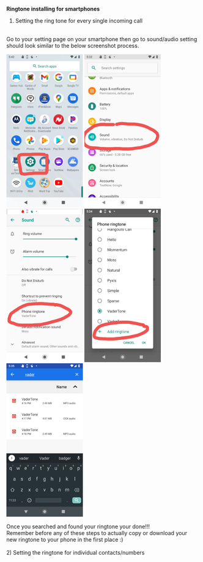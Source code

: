 <b>Ringtone installing for smartphones </b>
<br>
1) Setting the ring tone for every single incoming call
<br>
Go to your setting page on your smartphone then go to sound/audio setting should look similar to the below screenshot process.
<br>
<p float="left">
 <img src="../images/Screenshot_20201116-174256.png" width="200" height="400"> 
 <img src="../images/Screenshot_20201116-173323.png" width="200" height="400"> 
 <img src="../images/Screenshot_20201116-173413.png" width="200" height="400"> 
 <img src="../images/Screenshot_20201116-173442.png" width="200" height="400"> 
 <img src="../images/Screenshot_20201116-173516.png" width="200" height="400"> 
 </p>
 Once you searched and found your ringtone your done!!!
 <br>
 Remember before any of these steps to actually copy or download your new ringtone to your phone in the first place :)
 <br>
<br>
2) Setting the ringtone for individual contacts/numbers
